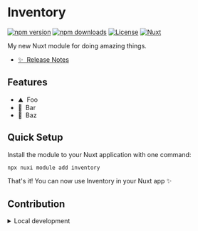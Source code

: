 <!--
Get your module up and running quickly.

Find and replace all on all files (CMD+SHIFT+F):
- Name: Inventory
- Package name: inventory
- Description: My new Nuxt module
-->

# Inventory

[![npm version][npm-version-src]][npm-version-href]
[![npm downloads][npm-downloads-src]][npm-downloads-href]
[![License][license-src]][license-href]
[![Nuxt][nuxt-src]][nuxt-href]

My new Nuxt module for doing amazing things.

- [✨ &nbsp;Release Notes](/CHANGELOG.md)
<!-- - [🏀 Online playground](https://stackblitz.com/github/your-org/inventory?file=playground%2Fapp.vue) -->
<!-- - [📖 &nbsp;Documentation](https://example.com) -->

## Features

<!-- Highlight some of the features your module provide here -->
- ⛰ &nbsp;Foo
- 🚠 &nbsp;Bar
- 🌲 &nbsp;Baz

## Quick Setup

Install the module to your Nuxt application with one command:

```bash
npx nuxi module add inventory
```

That's it! You can now use Inventory in your Nuxt app ✨


## Contribution

<details>
  <summary>Local development</summary>
  
  ```bash
  # Install dependencies
  npm install
  
  # Generate type stubs
  npm run dev:prepare
  
  # Develop with the playground
  npm run dev
  
  # Build the playground
  npm run dev:build
  
  # Run ESLint
  npm run lint
  
  # Run Vitest
  npm run test
  npm run test:watch
  
  # Release new version
  npm run release
  ```

</details>


<!-- Badges -->
[npm-version-src]: https://img.shields.io/npm/v/inventory/latest.svg?style=flat&colorA=020420&colorB=00DC82
[npm-version-href]: https://npmjs.com/package/inventory

[npm-downloads-src]: https://img.shields.io/npm/dm/inventory.svg?style=flat&colorA=020420&colorB=00DC82
[npm-downloads-href]: https://npmjs.com/package/inventory

[license-src]: https://img.shields.io/npm/l/inventory.svg?style=flat&colorA=020420&colorB=00DC82
[license-href]: https://npmjs.com/package/inventory

[nuxt-src]: https://img.shields.io/badge/Nuxt-020420?logo=nuxt.js
[nuxt-href]: https://nuxt.com
